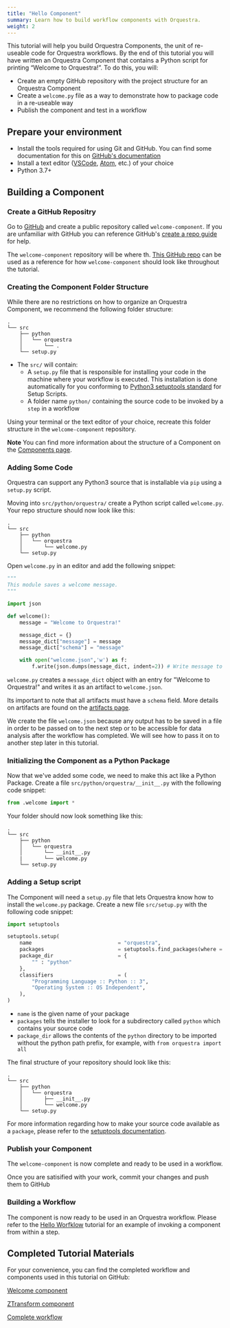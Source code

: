 ```yaml
---
title: "Hello Component"
summary: Learn how to build workflow components with Orquestra.
weight: 2
---
```


This tutorial will help you build Orquestra Components, the unit of re-useable code for Orquestra workflows.  By the end of this tutorial you will have written an Orquestra Component that contains a Python script for printing “Welcome to Orquestra!”. To do this, you will:

* Create an empty GitHub repository with the project structure for an Orquestra Component
* Create a `welcome.py` file as a way to demonstrate how to package code in a re-useable way
* Publish the component and test in a workflow


## Prepare your environment

* Install the tools required for using Git and GitHub. You can find some documentation for this on [GitHub's documentation](https://docs.github.com/en/desktop/installing-and-configuring-github-desktop/installing-and-authenticating-to-github-desktop)
* Install a text editor ([VSCode](https://code.visualstudio.com/), [Atom](https://atom.io/), etc.) of your choice
* Python 3.7+ 

## Building a Component

### Create a GitHub Repositry

Go to [GitHub](https://github.com/) and create a public repository called `welcome-component`. If you are unfamiliar with GitHub you can reference GitHub's [create a repo guide](https://help.github.com/en/github/getting-started-with-github/create-a-repo) for help.

The `welcome-component` repository will be where th. [This GitHub repo](https://github.com/zapatacomputing/tutorial-0-welcome) can be used as a reference for how `welcome-component` should look like throughout the tutorial.

### Creating the Component Folder Structure

While there are no restrictions on how to organize an Orquestra Component, we recommend the following folder structure:

```
.
└── src
    ├── python
    │   └── orquestra
    │       └── .
    └── setup.py
```


* The `src/` will contain:
  * A `setup.py` file that is responsible for installing your code in the machine where your workflow is executed. This installation is done automatically for you conforming to [Python3 setuptools standard](https://docs.python.org/3/distutils/setupscript.html) for Setup Scripts.
  * A folder name `python/` containing the source code to be invoked by a `step` in a workflow

Using your terminal or the text editor of your choice, recreate this folder structure in the `welcome-component` repository.


**Note** You can find more information about the structure of a Component on the [Components page](../../quantum-engine/components/).

### Adding Some Code

Orquestra can support any Python3 source that is installable via `pip` using a `setup.py` script.

Moving into `src/python/orquestra/` create a Python script called `welcome.py`. Your repo structure should now look like this:

```
.
└── src
    ├── python
    │   └── orquestra
    │       └── welcome.py
    └── setup.py
```

Open `welcome.py` in an editor and add the following snippet:

```Python
"""
This module saves a welcome message.
"""

import json

def welcome():
    message = "Welcome to Orquestra!"

    message_dict = {}
    message_dict["message"] = message
    message_dict["schema"] = "message"

    with open("welcome.json",'w') as f:
        f.write(json.dumps(message_dict, indent=2)) # Write message to file as this will serve as output artifact
```

`welcome.py` creates a `message_dict` object with an entry for "Welcome to Orquestra!" and writes it as an artifact to `welcome.json`. 

Its important to note that all artifacts must have a `schema` field. More details on artifacts are found on the [artifacts page](../../data-management/workflow-artifacts/).

We create the file `welcome.json` because any output has to be saved in a file in order to be passed on to the next step or to be accessible for data analysis after the workflow has completed. We will see how to pass it on to another step later in this tutorial.

### Initializing the Component as a Python Package

Now that we've added some code, we need to make this act like a Python Package. Create a file `src/python/orquestra/__init__.py` with the following code snippet:

```Python
from .welcome import *
```
Your folder should now look something like this:

```
.
└── src
    ├── python
    │   └── orquestra
    │       └── __init__.py
    |       └── welcome.py
    └── setup.py
```

### Adding a Setup script

The Component will need a `setup.py` file that lets Orquestra know how to install the `welcome.py` package. Create a new file `src/setup.py` with the following code snippet:

```Python
import setuptools

setuptools.setup(
    name                            = "orquestra",
    packages                        = setuptools.find_packages(where = "python"),
    package_dir                     = {
        "" : "python"
    },
    classifiers                     = (
        "Programming Language :: Python :: 3",
        "Operating System :: OS Independent",
    ),
)
```

- `name` is the given name of your package
- `packages` tells the installer to look for a subdirectory called `python`
which contains your source code
- `package_dir` allows the contents of the `python` directory to be imported
without the python path prefix, for example, with `from orquestra import all`

The final structure of your repository should look like this:
```
.
└── src
    ├── python
    │   └── orquestra
    │       ├── __init__.py
    │       └── welcome.py
    └── setup.py
```

For more information regarding how to make your source code available as a `package`, please refer to the [setuptools documentation](https://setuptools.readthedocs.io/en/latest/setuptools.html#developer-s-guide).

### Publish your Component

The `welcome-component` is now complete and ready to be used in a workflow. 

Once you are satisified with your work, commit your changes and push them to GitHub

### Building a Workflow

The component is now ready to be used in an Orquestra workflow. Please refer to the [Hello Worfklow](../hello-workflow/) tutorial for an example of invoking a component from within a step.

## Completed Tutorial Materials

For your convenience, you can find the completed workflow and components used in this tutorial on GitHub:

[Welcome component](https://github.com/zapatacomputing/tutorial-0-welcome)

[ZTransform component](https://github.com/zapatacomputing/tutorial-0-ztransform)

[Complete workflow](https://github.com/zapatacomputing/tutorial-0-welcome/blob/master/hello-workflow.yaml)
